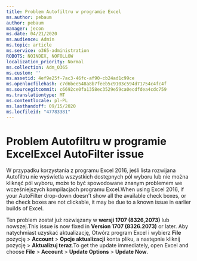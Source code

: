 ```yaml
---
title: Problem Autofiltru w programie Excel
ms.author: pebaum
author: pebaum
manager: jecon
ms.date: 04/21/2020
ms.audience: Admin
ms.topic: article
ms.service: o365-administration
ROBOTS: NOINDEX, NOFOLLOW
localization_priority: Normal
ms.collection: Adm_O365
ms.custom: ''
ms.assetid: 4ef9e25f-7ac3-46fc-af90-cb24ad1c99ce
ms.openlocfilehash: c7d6bee548a8b7feeb5c9103c594d71754c4fc4f
ms.sourcegitcommit: c6692ce0fa1358ec3529e59ca0ecdfdea4cdc759
ms.translationtype: MT
ms.contentlocale: pl-PL
ms.lasthandoff: 09/15/2020
ms.locfileid: "47783381"
---
```

# <a name="excel-autofilter-issue"></a><span data-ttu-id="a62e7-102">Problem Autofiltru w programie Excel</span><span class="sxs-lookup"><span data-stu-id="a62e7-102">Excel AutoFilter issue</span></span>

<span data-ttu-id="a62e7-103">W przypadku korzystania z programu Excel 2016, jeśli lista rozwijana Autofiltru nie wyświetla wszystkich dostępnych pól wyboru lub nie można kliknąć pól wyboru, może to być spowodowane znanym problemem we wcześniejszych kompilacjach programu Excel.</span><span class="sxs-lookup"><span data-stu-id="a62e7-103">When using Excel 2016, if your AutoFilter drop-down doesn't show all the available check boxes, or the check boxes are not clickable, it may be due to a known issue in earlier builds of Excel.</span></span> 
  
<span data-ttu-id="a62e7-104">Ten problem został już rozwiązany w **wersji 1707 (8326,2073)** lub nowszej.</span><span class="sxs-lookup"><span data-stu-id="a62e7-104">This issue is now fixed in **Version 1707 (8326.2073)** or later.</span></span> <span data-ttu-id="a62e7-105">Aby natychmiast uzyskać aktualizację, Otwórz program Excel i wybierz **File** pozycję \> **Account** \> **Opcje aktualizacji** konta pliku, a następnie kliknij pozycję \> **Aktualizuj teraz**.</span><span class="sxs-lookup"><span data-stu-id="a62e7-105">To get the update immediately, open Excel and choose **File** \> **Account** \> **Update Options** \> **Update Now**.</span></span>
  


